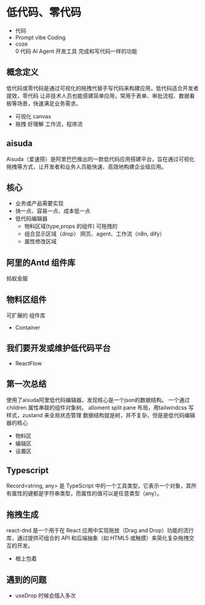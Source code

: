 # 低代码、零代码
- 代码 
- Prompt vibe Coding 
- coze  
  0 代码 AI Agent 开发工具
  完成和写代码一样的功能

## 概念定义 
低代码或零代码是通过可视化的拖拽代替手写代码来构建应用，低代码适合开发者提效，零代码
让非技术人员也能搭建简单应用，常用于表单、审批流程、数据看板等场景，快速满足业务需求。
- 可视化 canvas 
- 拖拽 好理解 工作流，程序流

## aisuda
Aisuda（爱速搭）是阿里巴巴推出的一款低代码应用搭建平台，旨在通过可视化拖拽等方式，让开发者和业务人员能快速、高效地构建企业级应用。

## 核心
- 业务或产品需要实现
- 快一点、容易一点、成本低一点
- 低代码编辑器 
  - 物料区域(type,props 的组件) 可拖拽的
  - 组合显示区域（drop） 网页、agent、工作流（n8n, dify）
  - 属性修改区域

## 阿里的Antd 组件库
  蚂蚁金服

## 物料区组件
  可扩展的 组件库
  - Container 

## 我们要开发或维护低代码平台 
- ReactFlow 

## 第一次总结
使用了aisuda阿里低代码编辑器，发现核心是一个json的数据结构。
一个通过children 属性串联的组件对象树。
alloment split pane 布局，用tailwindcss 写样式，zustand 
来全局状态管理
数据结构就是树，并不复杂，但是是低代码编辑器的核心
- 物料区
- 编辑区
- 设置区

## Typescript
Record<string, any> 是 TypeScript 中的一个工具类型，它表示一个对象，其所有属性的键都是字符串类型，而属性的值可以是任意类型（any）。

## 拖拽生成
react-dnd 是一个用于在 React 应用中实现拖放（Drag and Drop）功能的流行库，通过提供可组合的 API 和后端抽象（如 HTML5 或触摸）来简化复杂拖拽交互的开发。
- 根上包着

## 遇到的问题
- useDrop 时候会插入多次